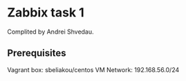 # Zabbix task 1

Complited by Andrei Shvedau.

## Prerequisites

Vagrant box: sbeliakou/centos
VM Network: 192.168.56.0/24
